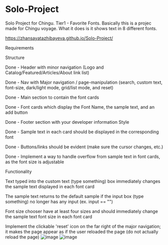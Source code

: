 # Solo-Project
Solo Project for Chingu. Tier1 - Favorite Fonts.
 Basically this is a projec made for Chingu voyage. 
 What it does is it shows text in 8 different fonts.

 https://zhansayatazhibayeva.github.io/Solo-Project/
 
 Requirements

Structure

Done -  Header with minor navigation (Logo and Catalog/Featured/Articles/About link list)

Done -  Nav with Major navigation / page-manipulation (search, custom text, font-size, dark/light mode, grid/list mode, and reset)

Done -  Main section to contain the font cards 

Done - Font cards which display the Font Name, the sample text, and an add button

Done -  Footer section with your developer information
Style

Done - Sample text in each card should be displayed in the corresponding font

Done - Buttons/links should be evident (make sure the cursor changes, etc.)

Done - Implement a way to handle overflow from sample text in font cards, as the font size is adjustable

Functionality

 Text typed into the custom text (type something) box immediately changes the sample text displayed in each font card
 
 The sample text returns to the default sample if the input box (type something) no longer has any input (ex. input == "")
 
 Font size chooser  have at least four sizes and should immediately change the sample text font size in each font card
  
 Implement the clickable 'reset' icon on the far right of the major navigation; it makes the page appear as if the user reloaded the page (do not actually reload the page)
![image](https://github.com/zhansayatazhibayeva/Solo-Project/assets/89229835/48771ee3-3dd4-4c8b-bdc2-174ef30c61e2)
![image](https://github.com/zhansayatazhibayeva/Solo-Project/assets/89229835/3560d199-7a62-4751-9f53-45fcce8f3fe2)
